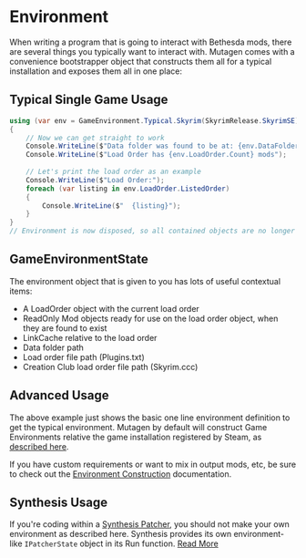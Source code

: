 # Environment
When writing a program that is going to interact with Bethesda mods, there are several things you typically want to interact with.  Mutagen comes with a convenience bootstrapper object that constructs them all for a typical installation and exposes them all in one place:

## Typical Single Game Usage
```cs
using (var env = GameEnvironment.Typical.Skyrim(SkyrimRelease.SkyrimSE))
{
    // Now we can get straight to work
    Console.WriteLine($"Data folder was found to be at: {env.DataFolderPath}");
    Console.WriteLine($"Load Order has {env.LoadOrder.Count} mods");
    
    // Let's print the load order as an example
    Console.WriteLine($"Load Order:");
    foreach (var listing in env.LoadOrder.ListedOrder)
    {
        Console.WriteLine($"  {listing}");
    }
}
// Environment is now disposed, so all contained objects are no longer accurate or valid
```

## GameEnvironmentState
The environment object that is given to you has lots of useful contextual items:
- A LoadOrder object with the current load order 
- ReadOnly Mod objects ready for use on the load order object, when they are found to exist
- LinkCache relative to the load order
- Data folder path
- Load order file path (Plugins.txt)
- Creation Club load order file path (Skyrim.ccc)

## Advanced Usage
The above example just shows the basic one line environment definition to get the typical environment.  Mutagen by default will construct Game Environments relative the game installation registered by Steam, as [described here](Game-Locations.md#sources). 

If you have custom requirements or want to mix in output mods, etc, be sure to check out the [Environment Construction](Environment-Construction.md) documentation.

## Synthesis Usage
If you're coding within a [Synthesis Patcher](https://github.com/Mutagen-Modding/Synthesis), you should not make your own environment as described here.  Synthesis provides its own environment-like `IPatcherState` object in its Run function.  [Read More](https://github.com/Mutagen-Modding/Synthesis/wiki/Coding-a-Patcher#synthesis-state-object)

